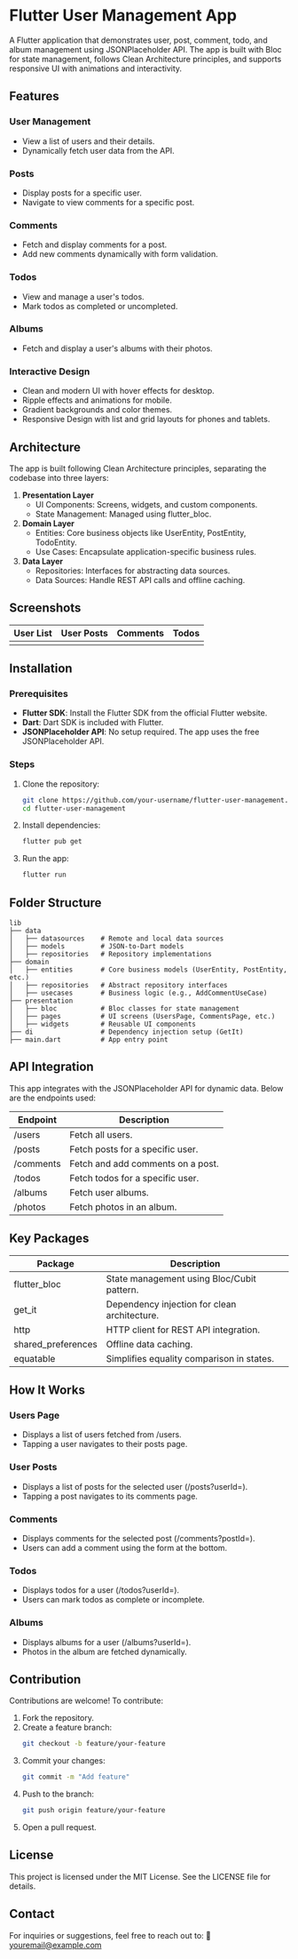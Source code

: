# Flutter User Management App
A Flutter application that demonstrates user, post, comment, todo, and album management using JSONPlaceholder API. The app is built with Bloc for state management, follows Clean Architecture principles, and supports responsive UI with animations and interactivity.

## Features
### User Management
- View a list of users and their details.
- Dynamically fetch user data from the API.

### Posts
- Display posts for a specific user.
- Navigate to view comments for a specific post.

### Comments
- Fetch and display comments for a post.
- Add new comments dynamically with form validation.

### Todos
- View and manage a user's todos.
- Mark todos as completed or uncompleted.

### Albums
- Fetch and display a user's albums with their photos.

### Interactive Design
- Clean and modern UI with hover effects for desktop.
- Ripple effects and animations for mobile.
- Gradient backgrounds and color themes.
- Responsive Design with list and grid layouts for phones and tablets.

## Architecture
The app is built following Clean Architecture principles, separating the codebase into three layers:

1. **Presentation Layer**
   - UI Components: Screens, widgets, and custom components.
   - State Management: Managed using flutter_bloc.
2. **Domain Layer**
   - Entities: Core business objects like UserEntity, PostEntity, TodoEntity.
   - Use Cases: Encapsulate application-specific business rules.
3. **Data Layer**
   - Repositories: Interfaces for abstracting data sources.
   - Data Sources: Handle REST API calls and offline caching.

## Screenshots
| User List | User Posts | Comments | Todos |
|-----------|------------|----------|-------|
|           |            |          |       |

## Installation
### Prerequisites
- **Flutter SDK**: Install the Flutter SDK from the official Flutter website.
- **Dart**: Dart SDK is included with Flutter.
- **JSONPlaceholder API**: No setup required. The app uses the free JSONPlaceholder API.

### Steps
1. Clone the repository:
   ```bash
   git clone https://github.com/your-username/flutter-user-management.git
   cd flutter-user-management
   ```
2. Install dependencies:
   ```bash
   flutter pub get
   ```
3. Run the app:
   ```bash
   flutter run
   ```

## Folder Structure
```plaintext
lib
├── data
│   ├── datasources    # Remote and local data sources
│   ├── models         # JSON-to-Dart models
│   ├── repositories   # Repository implementations
├── domain
│   ├── entities       # Core business models (UserEntity, PostEntity, etc.)
│   ├── repositories   # Abstract repository interfaces
│   ├── usecases       # Business logic (e.g., AddCommentUseCase)
├── presentation
│   ├── bloc           # Bloc classes for state management
│   ├── pages          # UI screens (UsersPage, CommentsPage, etc.)
│   ├── widgets        # Reusable UI components
├── di                 # Dependency injection setup (GetIt)
├── main.dart          # App entry point
```

## API Integration
This app integrates with the JSONPlaceholder API for dynamic data. Below are the endpoints used:

| Endpoint | Description |
|----------|-------------|
| /users   | Fetch all users. |
| /posts   | Fetch posts for a specific user. |
| /comments| Fetch and add comments on a post. |
| /todos   | Fetch todos for a specific user. |
| /albums  | Fetch user albums. |
| /photos  | Fetch photos in an album. |

## Key Packages
| Package               | Description |
|----------------------|-------------|
| flutter_bloc         | State management using Bloc/Cubit pattern. |
| get_it               | Dependency injection for clean architecture. |
| http                 | HTTP client for REST API integration. |
| shared_preferences    | Offline data caching. |
| equatable            | Simplifies equality comparison in states. |

## How It Works
### Users Page
- Displays a list of users fetched from /users.
- Tapping a user navigates to their posts page.

### User Posts
- Displays a list of posts for the selected user (/posts?userId=<id>).
- Tapping a post navigates to its comments page.

### Comments
- Displays comments for the selected post (/comments?postId=<id>). 
- Users can add a comment using the form at the bottom.

### Todos
- Displays todos for a user (/todos?userId=<id>). 
- Users can mark todos as complete or incomplete.

### Albums
- Displays albums for a user (/albums?userId=<id>). 
- Photos in the album are fetched dynamically.

## Contribution
Contributions are welcome! To contribute:
1. Fork the repository.
2. Create a feature branch:
   ```bash
   git checkout -b feature/your-feature
   ```
3. Commit your changes:
   ```bash
   git commit -m "Add feature"
   ```
4. Push to the branch:
   ```bash
   git push origin feature/your-feature
   ```
5. Open a pull request.

## License
This project is licensed under the MIT License. See the LICENSE file for details.

## Contact
For inquiries or suggestions, feel free to reach out to:
📧 youremail@example.com
